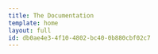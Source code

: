 ```yaml
---
title: The Documentation
template: home
layout: full
id: db0ae4e3-4f10-4802-bc40-0b880cbf02c7
---
```

